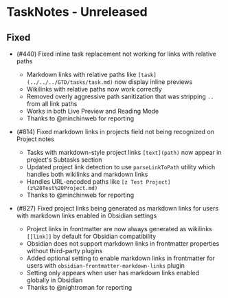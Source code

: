 # TaskNotes - Unreleased

<!--

**Added** for new features.
**Changed** for changes in existing functionality.
**Deprecated** for soon-to-be removed features.
**Removed** for now removed features.
**Fixed** for any bug fixes.
**Security** in case of vulnerabilities.

Always acknowledge contributors and those who report issues.

Example:

```
## Fixed

- (#768) Fixed calendar view appearing empty in week and day views due to invalid time configuration values
  - Added time validation in settings UI with proper error messages and debouncing
  - Added runtime sanitization in calendar with safe defaults (00:00:00, 24:00:00, 08:00:00)
  - Prevents "Cannot read properties of null (reading 'years')" error from FullCalendar
  - Thanks to @userhandle for reporting and help debugging
```

-->

## Fixed

- (#440) Fixed inline task replacement not working for links with relative paths
  - Markdown links with relative paths like `[task](../../../GTD/tasks/task.md)` now display inline previews
  - Wikilinks with relative paths now work correctly
  - Removed overly aggressive path sanitization that was stripping `..` from all link paths
  - Works in both Live Preview and Reading Mode
  - Thanks to @minchinweb for reporting

- (#814) Fixed markdown links in projects field not being recognized on Project notes
  - Tasks with markdown-style project links `[text](path)` now appear in project's Subtasks section
  - Updated project link detection to use `parseLinkToPath` utility which handles both wikilinks and markdown links
  - Handles URL-encoded paths like `[z Test Project](z%20Test%20Project.md)`
  - Thanks to @minchinweb for reporting

- (#827) Fixed project links being generated as markdown links for users with markdown links enabled in Obsidian settings
  - Project links in frontmatter are now always generated as wikilinks `[[link]]` by default for Obsidian compatibility
  - Obsidian does not support markdown links in frontmatter properties without third-party plugins
  - Added optional setting to enable markdown links in frontmatter for users with `obsidian-frontmatter-markdown-links` plugin
  - Setting only appears when user has markdown links enabled globally in Obsidian
  - Thanks to @nightroman for reporting
